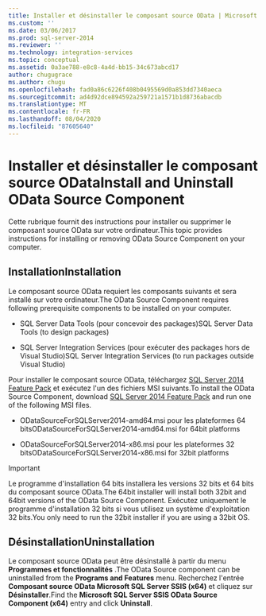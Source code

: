 ```yaml
---
title: Installer et désinstaller le composant source OData | Microsoft Docs
ms.custom: ''
ms.date: 03/06/2017
ms.prod: sql-server-2014
ms.reviewer: ''
ms.technology: integration-services
ms.topic: conceptual
ms.assetid: 0a3ae788-e8c8-4a4d-bb15-34c673abcd17
author: chugugrace
ms.author: chugu
ms.openlocfilehash: fad0a86c6226f408b0495569d0a853dd7340aeca
ms.sourcegitcommit: ad4d92dce894592a259721a1571b1d8736abacdb
ms.translationtype: MT
ms.contentlocale: fr-FR
ms.lasthandoff: 08/04/2020
ms.locfileid: "87605640"
---
```

# <a name="install-and-uninstall-odata-source-component"></a><span data-ttu-id="17120-102">Installer et désinstaller le composant source OData</span><span class="sxs-lookup"><span data-stu-id="17120-102">Install and Uninstall OData Source Component</span></span>
  <span data-ttu-id="17120-103">Cette rubrique fournit des instructions pour installer ou supprimer le composant source OData sur votre ordinateur.</span><span class="sxs-lookup"><span data-stu-id="17120-103">This topic provides instructions for installing or removing OData Source Component on your computer.</span></span>  
  
## <a name="installation"></a><span data-ttu-id="17120-104">Installation</span><span class="sxs-lookup"><span data-stu-id="17120-104">Installation</span></span>  
 <span data-ttu-id="17120-105">Le composant source OData requiert les composants suivants et sera installé sur votre ordinateur.</span><span class="sxs-lookup"><span data-stu-id="17120-105">The OData Source Component requires following prerequisite components to be installed on your computer.</span></span>  
  
-   <span data-ttu-id="17120-106">SQL Server Data Tools (pour concevoir des packages)</span><span class="sxs-lookup"><span data-stu-id="17120-106">SQL Server Data Tools (to design packages)</span></span>  
  
-   <span data-ttu-id="17120-107">SQL Server Integration Services (pour exécuter des packages hors de Visual Studio)</span><span class="sxs-lookup"><span data-stu-id="17120-107">SQL Server Integration Services (to run packages outside Visual Studio)</span></span>  
  
 <span data-ttu-id="17120-108">Pour installer le composant source OData, téléchargez [SQL Server 2014 Feature Pack](https://go.microsoft.com/fwlink/p/?LinkId=391999) et exécutez l'un des fichiers MSI suivants.</span><span class="sxs-lookup"><span data-stu-id="17120-108">To install the OData Source Component, download [SQL Server 2014 Feature Pack](https://go.microsoft.com/fwlink/p/?LinkId=391999) and run one of the following MSI files.</span></span>  
  
-   <span data-ttu-id="17120-109">ODataSourceForSQLServer2014-amd64.msi pour les plateformes 64 bits</span><span class="sxs-lookup"><span data-stu-id="17120-109">ODataSourceForSQLServer2014-amd64.msi for 64bit platforms</span></span>  
  
-   <span data-ttu-id="17120-110">ODataSourceForSQLServer2014-x86.msi pour les plateformes 32 bits</span><span class="sxs-lookup"><span data-stu-id="17120-110">ODataSourceForSQLServer2014-x86.msi for 32bit platforms</span></span>  
  
> [!IMPORTANT]  
>  <span data-ttu-id="17120-111">Le programme d'installation 64 bits installera les versions 32 bits et 64 bits du composant source OData.</span><span class="sxs-lookup"><span data-stu-id="17120-111">The 64bit installer will install both 32bit and 64bit versions of the OData Source Component.</span></span> <span data-ttu-id="17120-112">Exécutez uniquement le programme d'installation 32 bits si vous utilisez un système d'exploitation 32 bits.</span><span class="sxs-lookup"><span data-stu-id="17120-112">You only need to run the 32bit installer if you are using a 32bit OS.</span></span>  
  
## <a name="uninstallation"></a><span data-ttu-id="17120-113">Désinstallation</span><span class="sxs-lookup"><span data-stu-id="17120-113">Uninstallation</span></span>  
 <span data-ttu-id="17120-114">Le composant source OData peut être désinstallé à partir du menu **Programmes et fonctionnalités** .</span><span class="sxs-lookup"><span data-stu-id="17120-114">The OData Source component can be uninstalled from the **Programs and Features** menu.</span></span> <span data-ttu-id="17120-115">Recherchez l'entrée **Composant source OData Microsoft SQL Server SSIS (x64)** et cliquez sur **Désinstaller**.</span><span class="sxs-lookup"><span data-stu-id="17120-115">Find the **Microsoft SQL Server SSIS OData Source Component (x64)** entry and click **Uninstall**.</span></span>  
  
  
